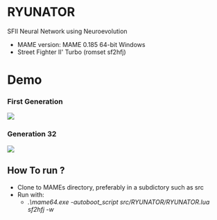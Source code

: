 # RYUNATOR
SFII Neural Network using Neuroevolution

- MAME version: MAME 0.185 64-bit Windows
- Street Fighter II' Turbo (romset sf2hfj)
# Demo
### First Generation 
![](./demo/giphy.gif)
### Generation 32
![](./demo/giphy2.gif)
## How To run ? 
* Clone to MAMEs directory, preferably in a subdictory such as src
* Run with:
    - *.\mame64.exe -autoboot_script src/RYUNATOR/RYUNATOR.lua sf2hfj -w*
